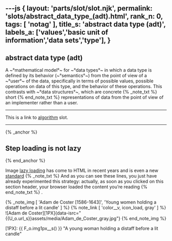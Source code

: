 ---js
{
  layout: 'parts/slot/slot.njk',
  permalink: 'slots/abstract_data_type_(adt).html',
  rank_n: 0,
  tags: [ 'notag' ],
  title_s: 'abstract data type (adt)',
  labels_a: ['values','basic unit of information','data sets','type'],
}
---
## abstract data type (adt)

A ~°mathematical model°~ for ~°data types°~ in which a data type is defined by its behavior (~°semantics°~) from the point of view of a ~°user°~ of the data, specifically in terms of possible values, possible operations on data of this type, and the behavior of these operations. This contrasts with ~°data structures°~, which are concrete
{% _note_txt %}
short
{% end_note_txt %}
representations of data from the point of view of an implementer rather than a user.

<hr>

This is a link to [algorithm] slot.

<hr>

{% _anchor %}
## Step loading is not lazy
{% end_anchor %}


Image [lazy loading](https://addyosmani.com/blog/lazy-loading/) has come to HTML in recent years and is even a new [standard](https://css-tricks.com/native-lazy-loading/)
{% _note_txt %}
And as you can see these lines, you just have already experimented this strategy:
actually, as soon as you clicked on this section header, your browser loaded the content you’re reading
{% end_note_txt %}
.

{% _note_img [ 'Adam de Coster [1586-1643]', 'Young women holding a distaff before a lit candle' ] %}
{% note_link [ 'color__v, icon_load, gray' ] %}
![Adam de Coster][1PX]{data-isrc="{{U_o.url_s}}assets/media/Adam_de_Coster_gray.jpg"}
{% end_note_img %}


[comment]: # (======== Links ========)

[algorithm]: {{U_o.url_s}}{{A_o.URL_H_s}}{{A_o.SLOTS_s}}/algorithm.html
[1PX]: {{ F_o.img1px__s() }} "A young woman holding a distaff before a lit candle"
